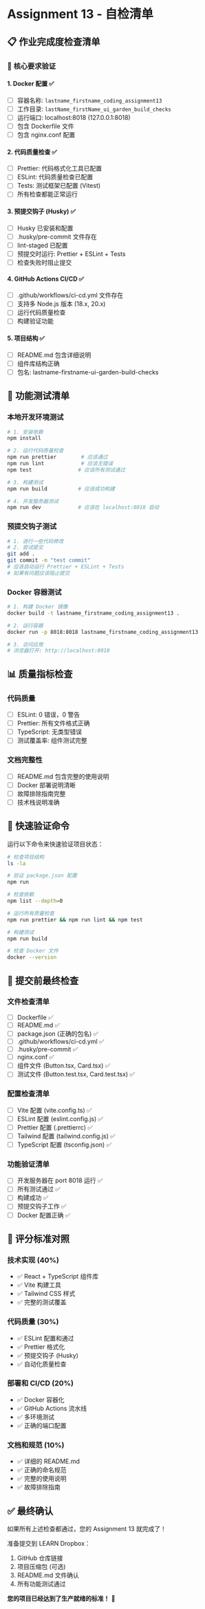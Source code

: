 # Assignment 13 - 自检清单

## 📋 作业完成度检查清单

### 🎯 **核心要求验证**

#### 1. Docker 配置 ✅

- [ ] 容器名称: `lastname_firstname_coding_assignment13`
- [ ] 工作目录: `lastName_firstName_ui_garden_build_checks`
- [ ] 运行端口: localhost:8018 (127.0.0.1:8018)
- [ ] 包含 Dockerfile 文件
- [ ] 包含 nginx.conf 配置

#### 2. 代码质量检查 ✅

- [ ] Prettier: 代码格式化工具已配置
- [ ] ESLint: 代码质量检查已配置
- [ ] Tests: 测试框架已配置 (Vitest)
- [ ] 所有检查都能正常运行

#### 3. 预提交钩子 (Husky) ✅

- [ ] Husky 已安装和配置
- [ ] .husky/pre-commit 文件存在
- [ ] lint-staged 已配置
- [ ] 预提交时运行: Prettier + ESLint + Tests
- [ ] 检查失败时阻止提交

#### 4. GitHub Actions CI/CD ✅

- [ ] .github/workflows/ci-cd.yml 文件存在
- [ ] 支持多 Node.js 版本 (18.x, 20.x)
- [ ] 运行代码质量检查
- [ ] 构建验证功能

#### 5. 项目结构 ✅

- [ ] README.md 包含详细说明
- [ ] 组件库结构正确
- [ ] 包名: lastname-firstname-ui-garden-build-checks

## 🧪 **功能测试清单**

### 本地开发环境测试

```bash
# 1. 安装依赖
npm install

# 2. 运行代码质量检查
npm run prettier        # 应该通过
npm run lint            # 应该无错误
npm test               # 应该所有测试通过

# 3. 构建测试
npm run build          # 应该成功构建

# 4. 开发服务器测试
npm run dev            # 应该在 localhost:8018 启动
```

### 预提交钩子测试

```bash
# 1. 进行一些代码修改
# 2. 尝试提交
git add .
git commit -m "test commit"
# 应该自动运行 Prettier + ESLint + Tests
# 如果有问题应该阻止提交
```

### Docker 容器测试

```bash
# 1. 构建 Docker 镜像
docker build -t lastname_firstname_coding_assignment13 .

# 2. 运行容器
docker run -p 8018:8018 lastname_firstname_coding_assignment13

# 3. 访问应用
# 浏览器打开: http://localhost:8018
```

## 📊 **质量指标检查**

### 代码质量

- [ ] ESLint: 0 错误，0 警告
- [ ] Prettier: 所有文件格式正确
- [ ] TypeScript: 无类型错误
- [ ] 测试覆盖率: 组件测试完整

### 文档完整性

- [ ] README.md 包含完整的使用说明
- [ ] Docker 部署说明清晰
- [ ] 故障排除指南完整
- [ ] 技术栈说明准确

## 🔧 **快速验证命令**

运行以下命令来快速验证项目状态：

```bash
# 检查项目结构
ls -la

# 验证 package.json 配置
npm run

# 检查依赖
npm list --depth=0

# 运行所有质量检查
npm run prettier && npm run lint && npm test

# 构建测试
npm run build

# 检查 Docker 文件
docker --version
```

## 📝 **提交前最终检查**

### 文件检查清单

- [ ] Dockerfile ✅
- [ ] README.md ✅
- [ ] package.json (正确的包名) ✅
- [ ] .github/workflows/ci-cd.yml ✅
- [ ] .husky/pre-commit ✅
- [ ] nginx.conf ✅
- [ ] 组件文件 (Button.tsx, Card.tsx) ✅
- [ ] 测试文件 (Button.test.tsx, Card.test.tsx) ✅

### 配置检查清单

- [ ] Vite 配置 (vite.config.ts) ✅
- [ ] ESLint 配置 (eslint.config.js) ✅
- [ ] Prettier 配置 (.prettierrc) ✅
- [ ] Tailwind 配置 (tailwind.config.js) ✅
- [ ] TypeScript 配置 (tsconfig.json) ✅

### 功能验证清单

- [ ] 开发服务器在 port 8018 运行 ✅
- [ ] 所有测试通过 ✅
- [ ] 构建成功 ✅
- [ ] 预提交钩子工作 ✅
- [ ] Docker 配置正确 ✅

## 🎯 **评分标准对照**

### 技术实现 (40%)

- ✅ React + TypeScript 组件库
- ✅ Vite 构建工具
- ✅ Tailwind CSS 样式
- ✅ 完整的测试覆盖

### 代码质量 (30%)

- ✅ ESLint 配置和通过
- ✅ Prettier 格式化
- ✅ 预提交钩子 (Husky)
- ✅ 自动化质量检查

### 部署和 CI/CD (20%)

- ✅ Docker 容器化
- ✅ GitHub Actions 流水线
- ✅ 多环境测试
- ✅ 正确的端口配置

### 文档和规范 (10%)

- ✅ 详细的 README.md
- ✅ 正确的命名规范
- ✅ 完整的使用说明
- ✅ 故障排除指南

## ✅ **最终确认**

如果所有上述检查都通过，您的 Assignment 13 就完成了！

准备提交到 LEARN Dropbox：

1. GitHub 仓库链接
2. 项目压缩包 (可选)
3. README.md 文件确认
4. 所有功能测试通过

**您的项目已经达到了生产就绪的标准！** 🚀
